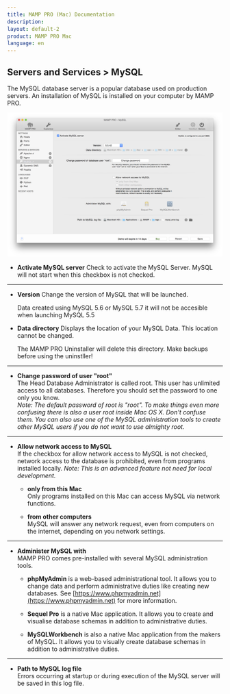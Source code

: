 ```yaml
---
title: MAMP PRO (Mac) Documentation
description: 
layout: default-2
product: MAMP PRO Mac
language: en
---
```


## Servers and Services > MySQL

The MySQL database server is a popular database used on production servers. An installation of MySQL is installed on your computer by MAMP PRO.

![MAMP](MySQL.png)


*  **Activate MySQL server**
   Check to activate the MySQL Server. MySQL will not start when this checkbox is not checked.

---

*  **Version**
   Change the version of MySQL that will be launched.
   <div class="alert" role="alert">
   Data created using MySQL 5.6 or MySQL 5.7 it will not be accesible when launching MySQL 5.5 
   </div>

*  **Data directory** 
   Displays the location of your MySQL Data. This location cannot be changed.
   <div class="alert" role="alert">
   The MAMP PRO Uninstaller will delete this directory. Make backups before using the uninstller!
   </div>

---

*  **Change password of user "root"**  
   The Head Database Administrator is called root. This user has unlimited access to all databases.
   Therefore you should set the password to one only you know.  
   *Note: The default password of root is "root". To make things even more confusing there is also a user root inside Mac OS X.
    Don't confuse them. You can also use one of the MySQL administration tools to create other MySQL users if you do not want
    to use almighty root.*

---

*  **Allow network access to MySQL**  
   If the checkbox for allow network access to MySQL is not checked, network access to the database is prohibited,
   even from programs installed locally.
   *Note: This is an advanced feature not need for local development.*
 
    *  **only from this Mac**  
       Only programs installed on this Mac can access MySQL via network functions.

    *  **from other computers**  
       MySQL will answer any network request, even from computers on the internet, depending on you network settings.

---

*  **Administer MySQL with**  
   MAMP PRO comes pre-installed with several MySQL administration tools.

    *  **phpMyAdmin** is a web-based administrational tool. It allows you to change data and perform administrative duties
       like creating new databases. See [https://www.phpmyadmin.net](https://www.phpmyadmin.net) for more information.

    *  **Sequel Pro** is a native Mac application. It allows you to create and visualise database schemas in addition
       to administrative duties.

    *  **MySQLWorkbench** is also a native Mac application from the makers of MySQL. It allows you to visually create                 database schemas in addition to administrative duties.

---

*  **Path to MySQL log file**  
   Errors occurring at startup or during execution of the MySQL server will be saved in this log file.
